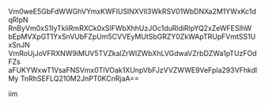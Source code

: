 Vm0weE5GbFdWWGhVYmxKWFlUSlNXVll3WkRSV01WbDNXa2M1YWxKc1dqRlpN
RnByVm0xS1IyTkliRmRXCk0xSlFWbXhhUzJOc1duRldiRlpYQ2xZeWFESlhW
bEpMVXpGT1YxSnVUbFZpUm5CVVEyMUtSbGRZY0ZkWApTRUpFVmtSS1UxSnJN
VmRoUjJoVFRXNW9iMUV5TVZkalZrWlZWbXhLVGdwaVZrbDZWa1pTUzFOdFZs
aFUKYWxwT1VsaFNSVmx0TlVOak1XUnpVbFJzVVZWWE9VeFpla293VFhkdlMy
TnRhSEFLQ210M2JnPT0KCnRjaA==

iim